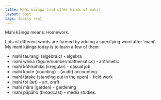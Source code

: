 ```yaml
---
title: Mahi kāinga (and other kinds of mahi)
layout: post
tags: [daily reo]
---
```


Mahi kāinga means: Homework.

Lots of different words are formed by adding a specifying word after 'mahi'. My mahi kāinga today is to learn a few of them:
- mahi taurangi (algebraic) - algebra
- mahi whika (figure/number/mathematics) - arithmetic
- mahi kōhikohiko (irregular) - casual job
- mahi kaute (counting) - (audit) accounting
- mahi tārake (standing out in the open) - field work
- mahi toi (art) - art, craft.
- mahi māra (garden) - gardening
- mahi pāpāho (broadcast) - media studies.